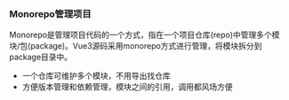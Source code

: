 ### Monorepo管理项目

Monorepo是管理项目代码的一个方式，指在一个项目仓库(repo)中管理多个模块/包(package)。Vue3源码采用monorepo方式进行管理，将模块拆分到package目录中。

- 一个仓库可维护多个模块，不用导出找仓库
- 方便版本管理和依赖管理，模块之间的引用，调用都风场方便